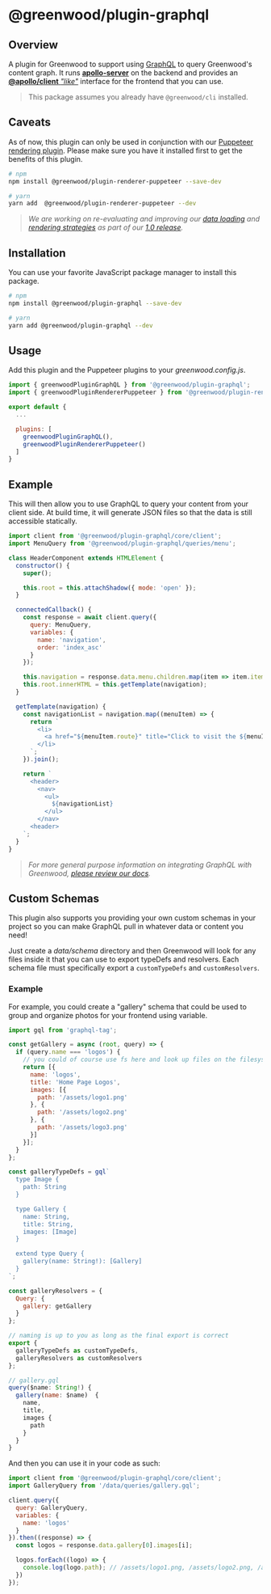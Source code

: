 # @greenwood/plugin-graphql

## Overview
A plugin for Greenwood to support using [GraphQL](https://graphql.org/) to query Greenwood's content graph.  It runs [**apollo-server**](https://www.apollographql.com/docs/apollo-server/) on the backend and provides an [**@apollo/client** _"like"_](https://www.apollographql.com/docs/react/api/core/ApolloClient/#ApolloClient.readQuery) interface for the frontend that you can use.

> This package assumes you already have `@greenwood/cli` installed.

## Caveats

As of now, this plugin can only be used in conjunction with our [Puppeteer rendering plugin](https://github.com/ProjectEvergreen/greenwood/tree/master/packages/plugin-renderer-puppeteer).  Please make sure you have it installed first to get the benefits of this plugin.

```bash
# npm
npm install @greenwood/plugin-renderer-puppeteer --save-dev

# yarn
yarn add  @greenwood/plugin-renderer-puppeteer --dev
```

> _We are working on re-evaluating and improving our [data loading](https://github.com/ProjectEvergreen/greenwood/issues/952) and [rendering strategies](https://github.com/ProjectEvergreen/greenwood/issues/951) as part of our [1.0 release](https://github.com/ProjectEvergreen/greenwood/milestone/3)._


## Installation
You can use your favorite JavaScript package manager to install this package.

```bash
# npm
npm install @greenwood/plugin-graphql --save-dev

# yarn
yarn add @greenwood/plugin-graphql --dev
```

## Usage
Add this plugin and the Puppeteer plugins to your _greenwood.config.js_.

```javascript
import { greenwoodPluginGraphQL } from '@greenwood/plugin-graphql';
import { greenwoodPluginRendererPuppeteer } from '@greenwood/plugin-renderer-puppeteer';

export default {
  ...

  plugins: [
    greenwoodPluginGraphQL(),
    greenwoodPluginRendererPuppeteer()
  ]
}
```

## Example
This will then allow you to use GraphQL to query your content from your client side.  At build time, it will generate JSON files so that the data is still accessible statically.

```js
import client from '@greenwood/plugin-graphql/core/client';
import MenuQuery from '@greenwood/plugin-graphql/queries/menu';

class HeaderComponent extends HTMLElement {
  constructor() {
    super();

    this.root = this.attachShadow({ mode: 'open' });
  }

  connectedCallback() {
    const response = await client.query({
      query: MenuQuery,
      variables: {
        name: 'navigation',
        order: 'index_asc'
      }
    });

    this.navigation = response.data.menu.children.map(item => item.item);
    this.root.innerHTML = this.getTemplate(navigation);
  }

  getTemplate(navigation) {
    const navigationList = navigation.map((menuItem) => {
      return `
        <li>
          <a href="${menuItem.route}" title="Click to visit the ${menuItem.label} page">${menuItem.label}</a>
        </li>
      `;
    }).join();

    return `
      <header>
        <nav>
          <ul>
            ${navigationList}
          </ul>
        </nav>
      <header>
    `;
  }
}
```

> _For more general purpose information on integrating GraphQL with Greenwood, [please review our docs](https://www.greenwoodjs.io/docs/data)._

## Custom Schemas

This plugin also supports you providing your own custom schemas in your project so you can make GraphQL pull in whatever data or content you need!

Just create a _data/schema_ directory and then Greenwood will look for any files inside it that you can use to export typeDefs and resolvers.  Each schema file must specifically export a `customTypeDefs` and `customResolvers`.

### Example

For example, you could create a "gallery" schema that could be used to group and organize photos for your frontend using variable.
```js
import gql from 'graphql-tag';

const getGallery = async (root, query) => {
  if (query.name === 'logos') {
    // you could of course use fs here and look up files on the filesystem, or remotely!
    return [{
      name: 'logos',
      title: 'Home Page Logos',
      images: [{
        path: '/assets/logo1.png'
      }, {
        path: '/assets/logo2.png'
      }, {
        path: '/assets/logo3.png'
      }]
    }];
  }
};

const galleryTypeDefs = gql`
  type Image {
    path: String
  }

  type Gallery {
    name: String,
    title: String,
    images: [Image]
  }

  extend type Query {
    gallery(name: String!): [Gallery]
  }
`;

const galleryResolvers = {
  Query: {
    gallery: getGallery
  }
};

// naming is up to you as long as the final export is correct
export {
  galleryTypeDefs as customTypeDefs,
  galleryResolvers as customResolvers
};
```

```js
// gallery.gql
query($name: String!) {
  gallery(name: $name)  {
    name,
    title,
    images {
      path
    }
  }
}
```

And then you can use it in your code as such:
```js
import client from '@greenwood/plugin-graphql/core/client';
import GalleryQuery from '/data/queries/gallery.gql';

client.query({
  query: GalleryQuery,
  variables: {
    name: 'logos'
  }
}).then((response) => {
  const logos = response.data.gallery[0].images[i];

  logos.forEach((logo) => {
    console.log(logo.path); // /assets/logo1.png, /assets/logo2.png, /assets/logo3.png
  })
});
```